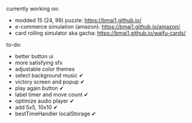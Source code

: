 currently working on: 
- modded 15 (24, 99) puzzle: https://bmai1.github.io/
- e-commerce simulation (amazon): https://bmai1.github.io/amazon/
- card rolling simulator aka gacha: https://bmai1.github.io/waifu-cards/

to-do:
- better button ui
- more satisfying sfx
- adjustable color themes
- select background music ✔
- victory screen and popup ✔
- play again button ✔
- label timer and move count ✔
- optimize audio player ✔
- add 5x5, 10x10 ✔
- bestTimeHandler localStorage ✔

